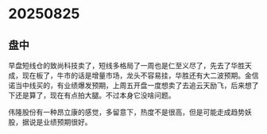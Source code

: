 # 20250825

## 盘中

早盘短线仓的致尚科技卖了，短线多格局了一周也是仁至义尽了，先去了华胜天成，现在板了，牛市的话是增量市场，龙头不容易挂，华胜还有大二波预期。金信诺当中线买的，有业绩爆发预期，上周五开盘一度想卖了去追云天励飞，后来想了下还是算了，现在有点拍大腿。不过本身它没啥问题。

伟隆股份有一种昂立康的感觉，多留意下，热度不是很高，但是可能走成趋势妖股，据说是业绩预期很好。
